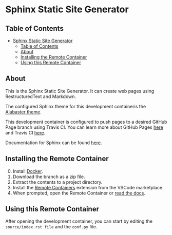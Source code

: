 # Sphinx Static Site Generator

## Table of Contents

- [Sphinx Static Site Generator](#sphinx-static-site-generator)
  - [Table of Contents](#table-of-contents)
  - [About](#about)
  - [Installing the Remote Container](#installing-the-remote-container)
  - [Using this Remote Container](#using-this-remote-container)

## About

This is the Sphinx Static Site Generator. It can create web pages using RestructuredText and Markdown.

The configured Sphinx theme for this development containeris the [Alabaster theme](https://alabaster.readthedocs.io/en/latest/).

This development container is configured to push pages to a desired GitHub Page branch using Travis CI. You can learn more about GitHub Pages [here](https://pages.github.com/) and Travis CI [here](https://travis-ci.org/).

Documentation for Sphinx can be found [here](https://www.sphinx-doc.org/en/master/).

## Installing the Remote Container

0. Install [Docker](https://www.docker.com/).
1. Download the branch as a zip file.
2. Extract the contents to a project directory.
3. Install the [Remote Containers](https://marketplace.visualstudio.com/items?itemName=ms-vscode-remote.remote-containers) extension from the VSCode marketplace.
4. When prompted, open the Remote Container or [read the docs](https://marketplace.visualstudio.com/items?itemName=ms-vscode-remote.remote-containers#getting-started).

## Using this Remote Container

After opening the development container, you can start by editing the `source/index.rst file` and the `conf.py` file.
